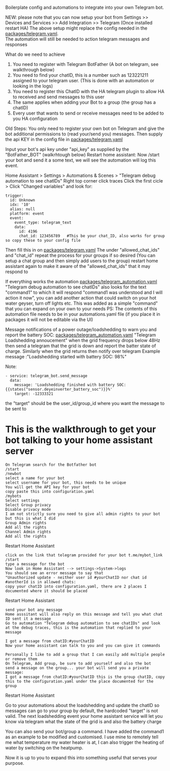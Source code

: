Boilerplate config and automations to integrate into your own Telegram bot.

NEW: please note that you can now setup your bot from Settings >> Devices and Services >> Add Integration >> Telegram (Once installed restart HA)
The above setup might replace the config needed in the [packages/telegram.yaml](./packages/telegram.yaml).  
The automation will still be needed to action telegram messages and responses

What do we need to achieve
1. You need to register with Telegram BotFather (A bot on telegram, see walkthrough below)
2. You need to find your chatID, this is a number such as 123221211 assigned to your telegram user. (This is done with an automation or looking in the logs)
3. You need to register this ChatID with the HA telegram plugin to allow HA to received and send messages to this user
4. The same applies when adding your Bot to a group (the group has a chatID)
5. Every user that wants to send or receive messages need to be added to you HA configuration


Old Steps:
You only need to register your own bot on Telegram and give the bot additional permissions to (read your/send you) messages.
Then supply the api KEY in the config file
in [packages/telegram.yaml](./packages/telegram.yaml) 

Input your bot's api key under "api_key" as supplied by the "BotFather_BOT" (walkrhtough below)
Restart home assistant:
Now /start your bot and send it a some text, we will see the automation will log this event.

Home Assistant > Settings > Automations & Scenes > "Telegram debug automation to see chatIDs"
Right top corner click traces
Click the first cicle > Click "Changed variables" and look for:
```
trigger:
  id: Unknown
  idx: '10'
  alias: null
  platform: event
  event:
    event_type: telegram_text
    data:
      id: 4196
      chat_id: 123456789   #This be your chat_ID, also works for group so copy these to your config file
```  
Then fill this in on [packages/telegram.yaml](./packages/telegram.yaml)
The under "allowed_chat_ids"
and "chat_id"
repeat the process for your groups if so desired (You can setup a chat group and then simply add users to the group)
restart home assistant again to make it aware of the "allowed_chat_ids" that it may respond to

If everything works the automation [packages/telegram_automation.yaml](./packages/telegram_automation.yaml) 
"Telegram debug automation to see chatIDs" also looks for the text "command1" to which it will respond
"command1 was understood and I will action it now", you can add another action that could switch on your hot water geyser, turn off lights etc. This was added as a simple "command" that you can expand on your own to your needs
PS: The contents of this automation file needs to be in your automations.yaml file (if you place it in packages it will not be editable via the UI)



Message notifications of a power outage/loadshedding to warn you and report the battery SOC:
[packages/telegram_automation.yaml](./packages/telegram_automation.yaml) 
"Telegram Loadshedding annoucement" when the grid frequency drops below 48Hz then send a telegram that the grid is down and report the batter state of charge. Similarly when the grid returns then notify over telegram
Example message :"Loadshedding started with battery SOC: 98%"

Note:
```
- service: telegram_bot.send_message
  data:
    message: 'Loadshedding finished with battery SOC: {{states("sensor.deyeinverter_battery_soc")}}%'
    target: -12333321
```
the "target" should be the user_id/group_id where you want the message to be sent to


This is the walkthrough to get your bot talking to your home assistant server
=============================================================================
```
On Telegram search for the Botfather bot
/start
/newbot
select a name for your bot
select username for your bot, this needs to be unique
You will get the API key for your bot
copy paste this into configuration.yaml
/mybots
Select settings
Select Group privacy
Disable privacy mode
I am not strictly sure you need to give all admin rights to your bot but this is what I did
Group Admin rights
Add all the rights
Channel Admin rights
Add all the rights
```
Restart Home Assistant
```
click on the link that telegram provided for your bot t.me/mybot_link
/start
type a message for the bot
Now look in Home Assistant --> settings->System->logs
You should see an error message to say that
"Unauthorized update - neither user id #yourChatID nor chat id #anotherId is in allowed chats:
copy your chatID into configuration.yaml, there are 2 places I documented where it should be placed
```
Restart Home Assistant
```
send your bot any message
Home asssitant will also reply on this message and tell you what chat ID sent it a message
Go to automation "Telegram debug automation to see chatIDs" and look at the debug traces, this is the automation that replied to your message

I got a message from chatID:#yourChatID
Now your home assistant can talk to you and you can give it commands

Personally I like to add a group that I can easily add multiple people or remove them
On Telegram, Add group, be sure to add yourself and also the bot
send a message on the group... your bot will send you a private message:
I got a message from chatID:#yourChatID this is the group chatID, copy this to the configuration.yaml under the place documented for the group
```
Restart Home Assistant

Go to your automations about the loadshedding and update the chatID so messages can go to your group by default, the hardcoded "target" is not valid. The next loadshedding event your home assistant service will let you know via telegram what the state of the grid is and also the battery charge

You can also send your bot/group a command. I have added the command1 as an example to be modified and customised. 
I use mine to remotely tell me what temperature my water heater is at, I can also trigger the heating of water by switching on the heatpump.

Now it is up to you to expand this into something useful that serves your purpose.
